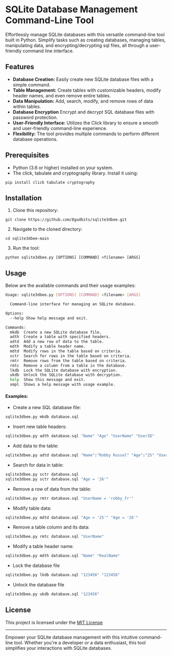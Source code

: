 # SQLite Database Management Command-Line Tool

Effortlessly manage SQLite databases with this versatile command-line tool built in Python. Simplify tasks such as creating databases, managing tables, manipulating data, and encrypting/decrypting sql files, all through a user-friendly command line interface.

## Features

- **Database Creation:** Easily create new SQLite database files with a simple command.
- **Table Management:** Create tables with customizable headers, modify header names, and even remove entire tables.
- **Data Manipulation:** Add, search, modify, and remove rows of data within tables.
- **Database Encryption** Encrypt and decrypt SQL database files with password protection.
- **User-Friendly Interface:** Utilizes the Click library to ensure a smooth and user-friendly command-line experience.
- **Flexibility:** The tool provides multiple commands to perform different database operations.

## Prerequisites

- Python (3.6 or higher) installed on your system.
- The click, tabulate and cryptography library. Install it using:

```batch
pip install click tabulate cryptography
```

## Installation

1. Clone this repository:

```batch
git clone https://github.com/8gudbits/sqlite3dbee.git
```

2. Navigate to the cloned directory:

```batch
cd sqlite3dbee-main
```

3. Run the tool:

```batch
python sqlite3dbee.py [OPTIONS] [COMMAND] <filename> [ARGS]
```

## Usage

Below are the available commands and their usage examples:

```bash
Usage: sqlite3dbee.py [OPTIONS] [COMMAND] <filename> [ARGS]

  Command-line interface for managing an SQLite database.

Options:
  --help Show help message and exit.

Commands:
  mkdb  Create a new SQLite database file.
  adth  Create a table with specified headers.
  adtd  Add a new row of data to the table.
  mdth  Modify a table header name.
  mdtd  Modify rows in the table based on criteria.
  sctr  Search for rows in the table based on criteria.
  rmtr  Remove rows from the table based on criteria.
  rmtc  Remove a column from a table in the database.
  lkdb  Lock the SQLite database with encryption.
  ukdb  Unlock the SQLite database with decryption.
  help  Show this message and exit.
  xmpl  Shows a help message with usage example.
```

#### Examples:

- Create a new SQL database file:

```bash
sqlite3dbee.py mkdb database.sql
```

- Insert new table headers:

```bash
sqlite3dbee.py adth database.sql "Name" "Age" "UserName" "UserID"
```

- Add data to the table:

```bash
sqlite3dbee.py adtd database.sql "Name":"Robby Russel" "Age":"25" "UserName":"robby_fr" "UserID":"1029384756"
```

- Search for data in table:

```bash
sqlite3dbee.py sctr database.sql
sqlite3dbee.py sctr database.sql "Age = '26'"
```

- Remove a row of data from the table:

```bash
sqlite3dbee.py rmtr database.sql "UserName = 'robby_fr'"
```

- Modify table data:

```bash
sqlite3dbee.py mdtd database.sql "Age = '25'" "Age = '26'"
```

- Remove a table column and its data:

```bash
sqlite3dbee.py rmtc database.sql "UserName"
```

- Modify a table header name:

```bash
sqlite3dbee.py mdth database.sql "Name" "RealName"
```

- Lock the database file

```bash
sqlite3dbee.py lkdb database.sql "123456" "123456"
```

- Unlock the database file

```bash
sqlite3dbee.py ukdb database.sql "123456"
```

## License

This project is licensed under the [MIT License](https://github.com/8gudbits/sqlite3dbee/blob/main/LICENSE)

---

Empower your SQLite database management with this intuitive command-line tool. Whether you're a developer or a data enthusiast, this tool simplifies your interactions with SQLite databases.
